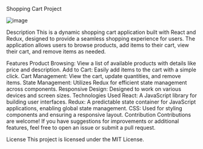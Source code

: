 Shopping Cart Project

![image](https://github.com/user-attachments/assets/9fe13371-3105-43fd-91c4-df212ae2e05b)

Description
This is a dynamic shopping cart application built with React and Redux, designed to provide a seamless shopping experience for users. The application allows users to browse products, add items to their cart, view their cart, and remove items as needed.

Features
Product Browsing: View a list of available products with details like price and description.
Add to Cart: Easily add items to the cart with a simple click.
Cart Management: View the cart, update quantities, and remove items.
State Management: Utilizes Redux for efficient state management across components.
Responsive Design: Designed to work on various devices and screen sizes.
Technologies Used
React: A JavaScript library for building user interfaces.
Redux: A predictable state container for JavaScript applications, enabling global state management.
CSS: Used for styling components and ensuring a responsive layout.
Contribution
Contributions are welcome! If you have suggestions for improvements or additional features, feel free to open an issue or submit a pull request.

License
This project is licensed under the MIT License.

